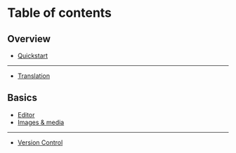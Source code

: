 # Table of contents

## Overview

* [Quickstart](README.md)

***

* [Translation](<README (1).md>)

## Basics

* [Editor](basics/editor.md)
* [Images & media](basics/images-and-media.md)

***

* [Version Control](version-control.md)
